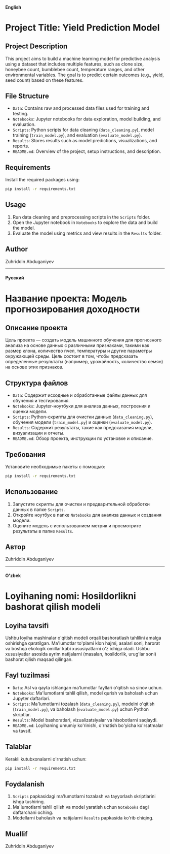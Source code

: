 #### English

# Project Title: Yield Prediction Model

## Project Description
This project aims to build a machine learning model for predictive analysis using a dataset that includes multiple features, such as clone size, honeybee count, bumblebee count, temperature ranges, and other environmental variables. The goal is to predict certain outcomes (e.g., yield, seed count) based on these features.

## File Structure
- `Data`: Contains raw and processed data files used for training and testing.
- `Notebooks`: Jupyter notebooks for data exploration, model building, and evaluation.
- `Scripts`: Python scripts for data cleaning (`data_cleaning.py`), model training (`train_model.py`), and evaluation (`evaluate_model.py`).
- `Results`: Stores results such as model predictions, visualizations, and reports.
- `README.md`: Overview of the project, setup instructions, and description.
  
## Requirements
Install the required packages using:
```bash
pip install -r requirements.txt
```

## Usage
1. Run data cleaning and preprocessing scripts in the `Scripts` folder.
2. Open the Jupyter notebook in `Notebooks` to explore the data and build the model.
3. Evaluate the model using metrics and view results in the `Results` folder.

## Author
Zuhriddin Abduganiyev

---

#### Русский

# Название проекта: Модель прогнозирования доходности

## Описание проекта
Цель проекта — создать модель машинного обучения для прогнозного анализа на основе данных с различными признаками, такими как размер клона, количество пчел, температуры и другие параметры окружающей среды. Цель состоит в том, чтобы предсказать определенные результаты (например, урожайность, количество семян) на основе этих признаков.

## Структура файлов
- `Data`: Содержит исходные и обработанные файлы данных для обучения и тестирования.
- `Notebooks`: Jupyter-ноутбуки для анализа данных, построения и оценки модели.
- `Scripts`: Python-скрипты для очистки данных (`data_cleaning.py`), обучения модели (`train_model.py`) и оценки (`evaluate_model.py`).
- `Results`: Содержит результаты, такие как предсказания модели, визуализации и отчеты.
- `README.md`: Обзор проекта, инструкции по установке и описание.

## Требования
Установите необходимые пакеты с помощью:
```bash
pip install -r requirements.txt
```

## Использование
1. Запустите скрипты для очистки и предварительной обработки данных в папке `Scripts`.
2. Откройте ноутбук в папке `Notebooks` для анализа данных и создания модели.
3. Оцените модель с использованием метрик и просмотрите результаты в папке `Results`.

## Автор
Zuhriddin Abduganiyev

---

#### O'zbek

# Loyihaning nomi: Hosildorlikni bashorat qilish modeli

## Loyiha tavsifi
Ushbu loyiha mashinalar o'qitish modeli orqali bashoratlash tahlilini amalga oshirishga qaratilgan. Ma'lumotlar to'plami klon hajmi, asalari soni, harorat va boshqa ekologik omillar kabi xususiyatlarni o'z ichiga oladi. Ushbu xususiyatlar asosida ayrim natijalarni (masalan, hosildorlik, urug'lar soni) bashorat qilish maqsad qilingan.

## Fayl tuzilmasi
- `Data`: Asl va qayta ishlangan ma'lumotlar fayllari o'qitish va sinov uchun.
- `Notebooks`: Ma'lumotlarni tahlil qilish, model qurish va baholash uchun Jupyter daftarlari.
- `Scripts`: Ma'lumotlarni tozalash (`data_cleaning.py`), modelni o'qitish (`train_model.py`), va baholash (`evaluate_model.py`) uchun Python skriptlar.
- `Results`: Model bashoratlari, vizualizatsiyalar va hisobotlarni saqlaydi.
- `README.md`: Loyihaning umumiy ko'rinishi, o'rnatish bo'yicha ko'rsatmalar va tavsif.

## Talablar
Kerakli kutubxonalarni o'rnatish uchun:
```bash
pip install -r requirements.txt
```

## Foydalanish
1. `Scripts` papkasidagi ma'lumotlarni tozalash va tayyorlash skriptlarini ishga tushiring.
2. Ma'lumotlarni tahlil qilish va model yaratish uchun `Notebooks` dagi daftarchani oching.
3. Modellarni baholash va natijalarni `Results` papkasida ko'rib chiqing.

## Muallif
Zuhriddin Abduganiyev